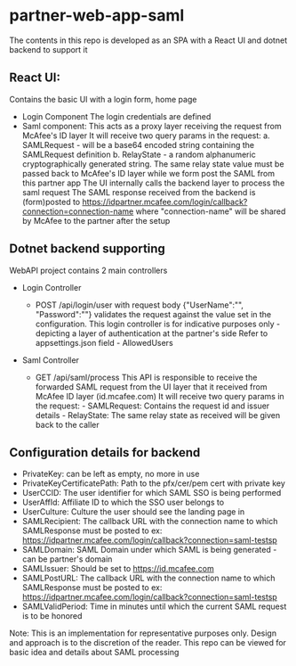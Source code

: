 # partner-web-app-saml

The contents in this repo is developed as an SPA with a React UI and dotnet backend to support it
## React UI:
Contains the basic UI with a login form, home page
 - Login Component
    The login credentials are defined
 - Saml component:
    This acts as a proxy layer receiving the request from McAfee's ID layer
    It will receive two query params in the request:
    a. SAMLRequest - will be a base64 encoded string containing the SAMLRequest definition
    b. RelayState - a random alphanumeric cryptographically generated string. The same relay state value must be passed back to McAfee's ID layer while we form post the SAML from this partner app
    The UI internally calls the backend layer to process the saml request
    The SAML response received from the backend is (form)posted to https://idpartner.mcafee.com/login/callback?connection=connection-name
    where "connection-name" will be shared by McAfee to the partner after the setup

## Dotnet backend supporting
WebAPI project contains 2 main controllers
 - Login Controller
    - POST /api/login/user with request body {"UserName":"", "Password":""}
        validates the request against the value set in the configuration.
        This login controller is for indicative purposes only - depicting a layer of authentication at the partner's side
        Refer to appsettings.json field - AllowedUsers

 - Saml Controller
    - GET /api/saml/process
        This API is responsible to receive the forwarded SAML request from the UI layer that it received from McAfee ID layer (id.mcafee.com)
        It will receive two query params in the request: 
            - SAMLRequest: Contains the request id and issuer details
            - RelayState: The same relay state as received will be given back to the caller
        

## Configuration details for backend
 - PrivateKey: can be left as empty, no more in use
 - PrivateKeyCertificatePath: Path to the pfx/cer/pem cert with private key
 - UserCCID: The user identifier for which SAML SSO is being performed
 - UserAffId: Affiliate ID to which the SSO user belongs to
 - UserCulture: Culture the user should see the landing page in 
 - SAMLRecipient: The callback URL with the connection name to which SAMLResponse must be posted to ex: https://idpartner.mcafee.com/login/callback?connection=saml-testsp
 - SAMLDomain: SAML Domain under which SAML is being generated - can be partner's domain
 - SAMLIssuer: Should be set to https://id.mcafee.com 
 - SAMLPostURL: The callback URL with the connection name to which SAMLResponse must be posted to ex: https://idpartner.mcafee.com/login/callback?connection=saml-testsp
 - SAMLValidPeriod: Time in minutes until which the current SAML request is to be honored

Note: This is an implementation for representative purposes only. Design and approach is to the discretion of the reader.
This repo can be viewed for basic idea and details about SAML processing


